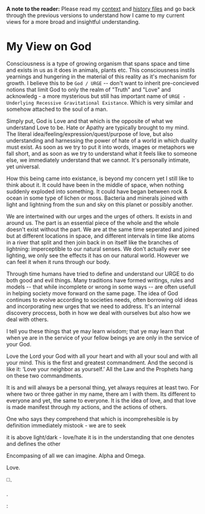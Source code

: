 **A note to the reader:**
Please read my [context](./context.md) and [history files](./myFormation.md) and go back through the previous versions to understand how I came to my current views for a more broad and insightful understanding.

# My View on God
Consciousness is a type of growing organism that spans space and time and exists in us as it does in animals, plants etc.  This consciousness instils yearnings and hungering in the material of this reality as it's mechanism for growth.  I believe this to be `God / URGE` -- don't want to inherit pre-concieved notions that limit God to only the realm of "Truth" and "Love" and acknowledg - a more mysterious but still has important name of `URGE - Underlying Recessive Gravitational Existance`. Which is very similar and somehow attached to the soul of a man.

Simply put, God is Love and that which is the opposite of what we understand Love to be. Hate or Apathy are typically brought to my mind.  The literal idea/feeling/expression/quest/purpose of love, but also understanding and harnessing the power of hate of a world in which duality must exist.  As soon as we try to put it into words, images or metaphors we fall short, and as soon as we try to understand what it feels like to someone else, we immediately understand that we cannot.  It's personally intimate, yet universal. 

How this being came into existance, is beyond my concern yet I still like to think about it.  It could have been in the middle of space, when nothing suddenly exploded into something. It could have began between rock & ocean in some type of lichen or moss. Bacteria and minerals joined with light and lightning from the sun and sky on this planet or possibly another. 

We are intertwined with our urges and the urges of others.  It exists in and around us. The part is an essential piece of the whole and the whole doesn't exist without the part. We are at the same time seperated and joined but at different locations in space, and different intervals in time like atoms in a river that split and then join back in on itself like the branches of lightning: imperceptible to our natural senses.  We don't actually ever see lighting, we only see the effects it has on our natural world. However we can feel it when it runs through our body.


Through time humans have tried to define and understand our URGE to do both good and evil things.  Many traditions have formed writings, rules and models -- that while incomplete or wrong in some ways -- are often usefull in helping society move forward on the same page.  The idea of God continues to evolve according to societies needs, often borrowing old ideas and incorporating new urges that we need to address. It's an internal discovery proccess, both in how we deal with ourselves but also how we deal with others.

I tell you these things that ye may learn wisdom; that ye may learn that when ye are in the service of your fellow beings ye are only in the service of your God. 

Love the Lord your God with all your heart and with all your soul and with all your mind. This is the first and greatest commandment. And the second is like it: ‘Love your neighbor as yourself.’ All the Law and the Prophets hang on these two commandments.  

It is and will always be a personal thing, yet always requires at least two. For where two or three gather in my name, there am I with them. Its different to everyone and yet, the same to everyone. It is the idea of love, and that love is made manifest through my actions, and the actions of others. 

One who says they comprehend that which is incomprehesible is by definition immediately mistook - we are to seek

it is above light/dark - love/hate
it is in the understanding that one denotes and defines the other

Encompasing of all we can imagine.
Alpha and Omega.

Love.

◻️.

.

:
